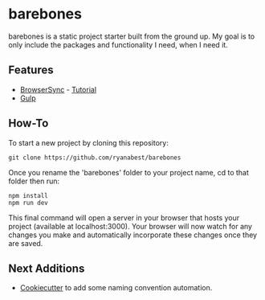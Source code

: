 # barebones

barebones is a static project starter built from the ground up. My goal is to only include the packages and functionality I need, when I need it.

## Features

* [BrowserSync](https://www.browsersync.io/) - [Tutorial](https://scotch.io/tutorials/how-to-use-browsersync-for-faster-development)
* [Gulp](https://gulpjs.com/)

## How-To

To start a new project by cloning this repository:

```
git clone https://github.com/ryanabest/barebones
```

Once you rename the 'barebones' folder to your project name, cd to that folder then run:

```
npm install
npm run dev
```

This final command will open a server in your browser that hosts your project (available at localhost:3000). Your browser will now watch for any changes you make and automatically incorporate these changes once they are saved.

## Next Additions

* [Cookiecutter](https://github.com/audreyr/cookiecutter) to add some naming convention automation.

